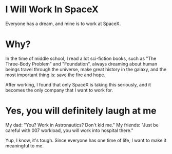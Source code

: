 # I Will Work In SpaceX

Everyone has a dream, and mine is to work at SpaceX.

# Why?

In the time of middle school, I read a lot sci-fiction books,
such as "The Three-Body Problem" and "Foundation", always dreaming
about human beings travel through the universe, make great history
in the galaxy, and the most important thing is: save the fire and hope.

After working, I found that only SpaceX is taking this seriously, and
it becomes the only company that I want to work for.

# Yes, you will definitely laugh at me

My dad: "You? Work in Astronautics? Don't kid me."
My friends: "Just be careful with 007 workload, you will work into hospital there."

Yup, I know, it's tough. Since everyone has one time of life, I want to make it meaningful to me.